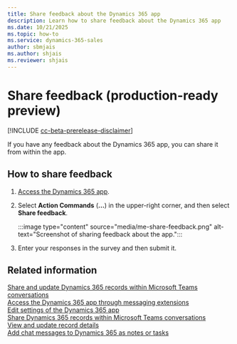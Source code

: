```yaml
---
title: Share feedback about the Dynamics 365 app
description: Learn how to share feedback about the Dynamics 365 app
ms.date: 10/21/2025
ms.topic: how-to
ms.service: dynamics-365-sales
author: sbmjais
ms.author: shjais
ms.reviewer: shjais 
---
```


# Share feedback (production-ready preview)

[!INCLUDE [cc-beta-prerelease-disclaimer](../../includes/cc-beta-prerelease-disclaimer.md)]

If you have any feedback about the Dynamics 365 app, you can share it from within the app.

## How to share feedback

1.  [Access the Dynamics 365 app](access-d365-app.md#access-the-dynamics-365-app).

2.  Select **Action Commands** (**…**) in the upper-right corner, and then select **Share feedback**.

    :::image type="content" source="media/me-share-feedback.png" alt-text="Screenshot of sharing feedback about the app.":::

3.  Enter your responses in the survey and then submit it.

## Related information

[Share and update Dynamics 365 records within Microsoft Teams conversations](share-d365-record-overview.md)   
[Access the Dynamics 365 app through messaging extensions](access-d365-app.md)   
[Edit settings of the Dynamics 365 app](edit-d365-app.md)    
[Share Dynamics 365 records within Microsoft Teams conversations](share-dynamics-records-in-teams.md)   
[View and update record details](view-update-dynamics-records.md)   
[Add chat messages to Dynamics 365 as notes or tasks](add-chat-d365.md)   
